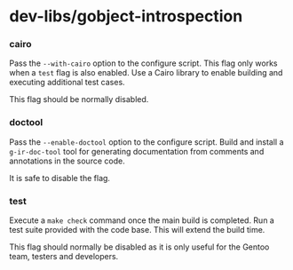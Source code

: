 # dev-libs/gobject-introspection

### cairo
Pass the `--with-cairo` option to the configure script. This flag only works when a `test` flag is also enabled. Use a Cairo library to enable building and executing additional test cases.

This flag should be normally disabled.

### doctool
Pass the `--enable-doctool` option to the configure script. Build and install a `g-ir-doc-tool` tool for generating documentation from comments and annotations in the source code.

It is safe to disable the flag.

### test
Execute a `make check` command once the main build is completed. Run a test suite provided with the code base. This will extend the build time.

This flag should normally be disabled as it is only useful for the Gentoo team, testers and developers.
